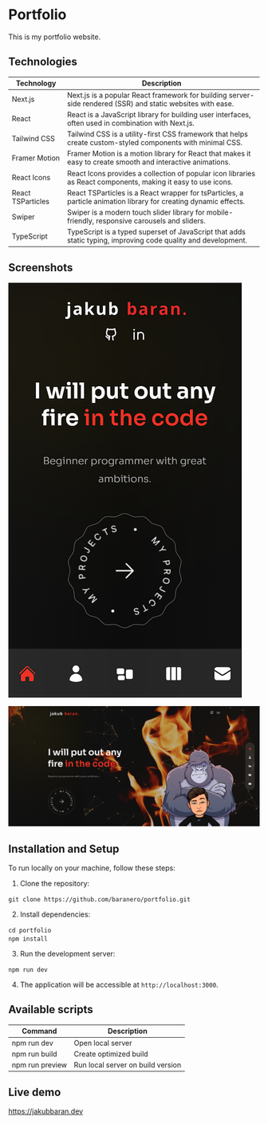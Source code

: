 # Portfolio

This is my portfolio website.

## Technologies

| Technology          | Description                                                                                                    |
|---------------------|----------------------------------------------------------------------------------------------------------------|
| Next.js             | Next.js is a popular React framework for building server-side rendered (SSR) and static websites with ease.   |
| React               | React is a JavaScript library for building user interfaces, often used in combination with Next.js.           |
| Tailwind CSS        | Tailwind CSS is a utility-first CSS framework that helps create custom-styled components with minimal CSS.    |
| Framer Motion       | Framer Motion is a motion library for React that makes it easy to create smooth and interactive animations.   |
| React Icons         | React Icons provides a collection of popular icon libraries as React components, making it easy to use icons.  |
| React TSParticles   | React TSParticles is a React wrapper for tsParticles, a particle animation library for creating dynamic effects. |
| Swiper              | Swiper is a modern touch slider library for mobile-friendly, responsive carousels and sliders.                 |
| TypeScript          | TypeScript is a typed superset of JavaScript that adds static typing, improving code quality and development.  |

## Screenshots

![Mobile](screen2.png)

![Computer](screen1.png)

## Installation and Setup

To run locally on your machine, follow these steps:

1. Clone the repository:

`git clone https://github.com/baranero/portfolio.git`


2. Install dependencies:

`cd portfolio` </br>
`npm install`

3. Run the development server:

`npm run dev`

4. The application will be accessible at `http://localhost:3000`.

## Available scripts

| Command        | Description                                                                                                    |
|---------------------|----------------------------------------------------------------------------------------------------------------|
| npm run dev            | Open local server   |
| npm run build           | Create optimized build           |
| npm run preview         | Run local server on build version          |

## Live demo

https://jakubbaran.dev
